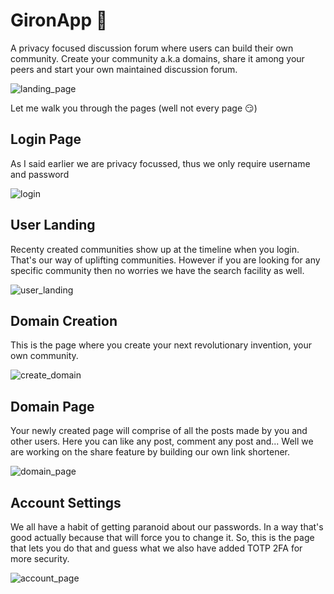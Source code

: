 # GironApp :memo:

A privacy focused discussion forum where users can build their own community.
Create your community a.k.a domains, share it among your peers and start your own maintained discussion forum.

![landing_page](https://user-images.githubusercontent.com/40135714/121778810-4fe7a680-cbb6-11eb-8ab5-b054241326bd.png)

Let me walk you through the pages (well not every page :smirk:)


## Login Page

As I said earlier we are privacy focussed, thus we only require username and password

![login](https://user-images.githubusercontent.com/40135714/121778965-09467c00-cbb7-11eb-96fa-08d62e261da1.png)


## User Landing 

Recenty created communities show up at the timeline when you login. That's our way of uplifting communities. However if you are looking for any specific community then no worries we have the search facility as well.

![user_landing](https://user-images.githubusercontent.com/40135714/121779122-bc16da00-cbb7-11eb-8fb0-fe53711f3bc8.png)


## Domain Creation

This is the page where you create your next revolutionary invention, your own community.

![create_domain](https://user-images.githubusercontent.com/40135714/121779162-eff1ff80-cbb7-11eb-9643-105b14b6b49d.png)


## Domain Page

Your newly created page will comprise of all the posts made by you and other users. Here you can like any post, comment any post and... Well we are working on the share feature by building our own link shortener.

![domain_page](https://user-images.githubusercontent.com/40135714/121779219-4f500f80-cbb8-11eb-97a5-1ad552e2acef.png)


## Account Settings

We all have a habit of getting paranoid about our passwords. In a way that's good actually because that will force you to change it. So, this is the page that lets you do that and guess what we also have added TOTP 2FA for more security.

![account_page](https://user-images.githubusercontent.com/40135714/121779321-a7871180-cbb8-11eb-898e-6ef55e0eeb8d.png)

